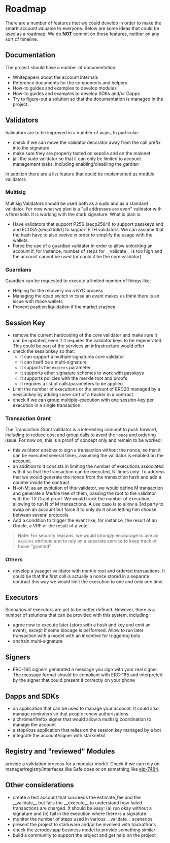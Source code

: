 # Roadmap

There are a number of features that we could develop in order to make the smartr
account valuable to everyone. Below are some ideas that could be used as a
roadmap. We do **NOT** commit on those features, neither on any sort of
timeline.

## Documentation

The project should have a number of documentation:

- Whitepapers about the account internals
- Reference documents for the components and helpers
- How-to guides and examples to develop modules
- How-to guides and examples to develop SDKs and/or Dapps
- Try to figure-out a solution so that the documentation is managed in the
  project.

## Validators

Validators are to be improved in a number of ways, In particular:

- check if we can move the validator decorator away from the call prefix
  into the signature
- make sure they are properly tested on sepolia and on the mainnet
- jail the sudo validator so that it can only be limited to account management
  tasks, including enabling/disabling the gardian

In addition there are a list feature that could be implemented as module
validators.

### Multisig

Multisig Validators should be used both as a sudo and as a standard validator.
For now what we plan is a "all addresses are even" validator with a threshold.
It is working with the stark signature. What is plan is:
- Have validators that support P256 (secp256r1) to support passkeys and and
  ECDSA (secp256k1) to support ETH validators. We can assume that the hash have
  to also evolve in order to simplify the usage with the wallets.
- Force the use of a guardian validator in order to allow unlocking an account
  if, for instance, number of steps for \_\_validate\_\_ is too high and the
  account cannot be used (or could it be the core validator)

### Guardians

Guardian can be requested to execute a limited number of things like:
- Helping for the recovery via a KYC process
- Managing the dead switch in case an event makes us think there is an issue
  with those wallets
- Prevent position liquidation if the market crashes


## Session Key

- remove the current hardcoding of the core validator and make sure it can be
  updated, even if it requires the validator keys to be regenerated. This could
  be part of the services an infrastructure would offer
- check the sessionkey so that:
  - it can support a multiple signatures core validator
  - it can itself be a multi-signature
  - it supports the `expires` parameter
  - it supports other signature schemes to work with passkeys
  - it supports policies with the merkle root and proofs
  - it requires a list of calls/parameters to be applied
- Limit the number of executions or the amount of ERC20 managed by a sessionkey
  by adding some sort of a tracker in a contract.
- check if we can group multiple-execution with one session-key per execution in
  a single transaction.

### Transaction Grant

The Transaction Grant validator is a interesting concept to push forward,
including to reduce cost and group calls to avoid the `nonce` and ordering
issue. For now on, this is a proof of concept only and remain to be worked:

- this validator enables to sign a transaction without the nonce, so that it can
  be executed several times, assuming the validator is enabled on the account.
- an addition to it consists in limiting the number of executions associated 
  with it so that the transaction can be executed, N-times only. To address that
  we would generate the nonce from the transaction hash and add a counter inside
  the contract
- N-of-M; as an evolution of this validator, we would define M transaction and
  generate a Merkle tree of them, passing the root to the validator with the
  TX Grant proof. We would track the number of execution, allowing to run N of
  M transactions. A use case is to allow a 3rd party to swap on an account but
  force it to only do it once letting him choose between several protocols.
- Add a condition to trigger the event like, for instance, the result of an
  Oracle, a VRF or the result of a vote.

> Note: For security reasons, we would strongly encourage to use an `expires`
> attribute and to rely on a separate service to keep track of those "granted"

### Others

- develop a yasager validator with merkle root and ordered transactions. It
  could be that the first call is actually a nonce  stored in a separate
  contract this way we would limit the execution to one and only one time.

## Executors

Scenarios of executors are yet to be better defined. However, there is a number
of solutions that can be provided with this system, including:

- agree now to execute later (store with a hash and key and emit an event), 
  except if some blocage is performed. Allow to run later transaction with a
  model with an incentive for triggering bots
- onchain multi-signature

## Signers

- ERC-165 signers generated a message you sign with your real signer. The
  message format should be compliant with ERC-165 and interpreted by the
  signer that could present it correctly on your phone

## Dapps and SDKs

- an application that can be used to manage your account. It could also manage
  reminders so that people renew authorizations
- a chrome/firefox signer that would allow a multisig coordination to manage
  the account
- a stop/loss application that relies on the session key managed by a bot
- integrate the account/signer with starknetkit

## Registry and "reviewed" Modules

provide a validation process for a modular model. Check if we can rely on
manager/registry/interfaces like Safe does or on something like
[eip-7484](https://eips.ethereum.org/EIPS/eip-7484).

## Other considerations

- create a test account that succeeds the estimate_fee and the \_\_validate\_\_ 
  but fails the \_\_execute\_\_ to understand how failed transactions are
  charged. It should be easy: (a) run okay without a signature and (b) fail in
  the execution where there is a signature.
- monitor the number of steps used in various \_\_validate\_\_ scenarios
- present the project to starkware and/or be involved with hackathons
- check the zerodev.app business model to provide something similar
- build a community to support the project and get help on the project
